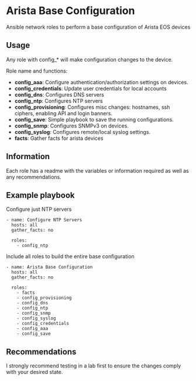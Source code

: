 # Arista Base Configuration

Ansible network roles to perform a base configuration of Arista EOS devices

## Usage

Any role with config_* will make configuration changes to the device.

Role name and functions:

- **config_aaa**: Configure authentication/authorization settings on devices.
- **config_credentials**: Update user credentials for local accounts
- **config_dns**: Configures DNS servers
- **config_ntp**: Configures NTP servers
- **config_provisioning**: Configures misc changes: hostnames, ssh ciphers, enabling API and login banners.
- **config_save**: Simple playbook to save the running configurations.
- **config_snmp**: Configures SNMPv3 on devices.
- **config_syslog**: Configures remote/local syslog settings.
- **facts**: Gather facts for arista devices

## Information

Each role has a readme with the variables or information required as well as any recommendations.

## Example playbook

Configure just NTP servers

```
- name: Configure NTP Servers
  hosts: all
  gather_facts: no

  roles:
    - config_ntp
```

Include all roles to build the entire base configuration

```
- name: Arista Base Configuration
  hosts: all
  gather_facts: no

  roles:
    - facts
    - config_provisioning
    - config_dns
    - config_ntp
    - config_snmp
    - config_syslog
    - config_credentials
    - config_aaa
    - config_save
```

## Recommendations

I strongly recommend testing in a lab first to ensure the changes comply with your desired state.
